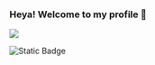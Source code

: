 ### Heya! Welcome to my profile 👋

![](https://img.shields.io/badge/GitHub-100000?style=for-the-badge&logo=github&logoColor=white)

![Static Badge](https://img.shields.io/badge/Profile-work_in_progress_%5E%5E-purple)


